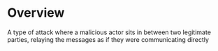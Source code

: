 # Overview
A type of attack where a malicious actor sits in between two legitimate parties, relaying the messages as if they were communicating directly